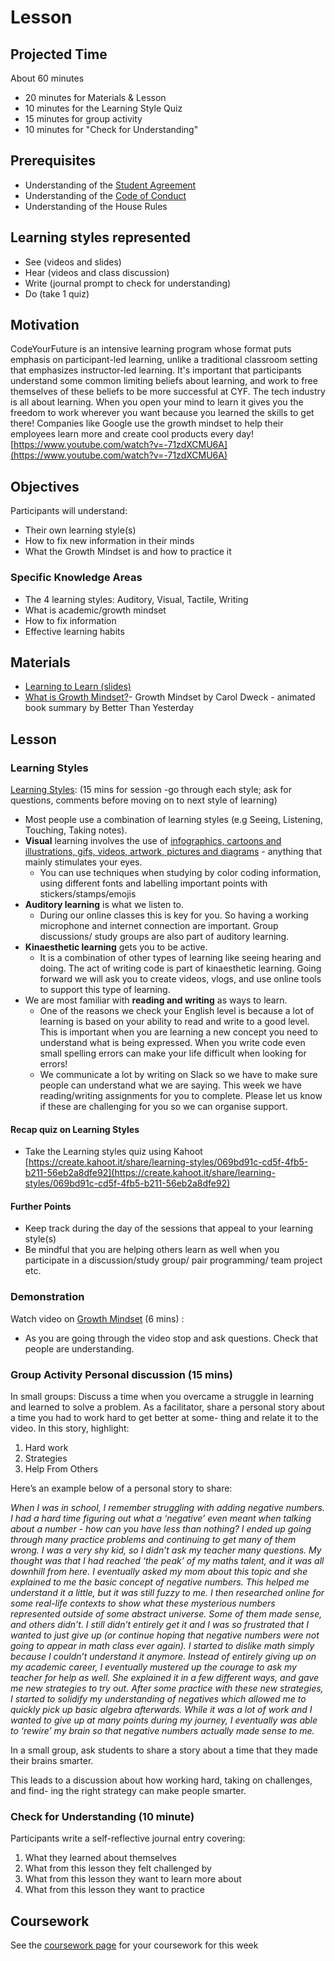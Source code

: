 # Lesson

## **Projected Time**

About 60 minutes

* 20 minutes for Materials & Lesson
* 10 minutes for the Learning Style Quiz
* 15 minutes for group activity
* 10 minutes for "Check for Understanding"

## **Prerequisites**

* Understanding of the [Student Agreement](https://docs.codeyourfuture.io/students/student-agreement)
* Understanding of the [Code of Conduct](https://codeyourfuture.io/about/code-of-conduct/)
* Understanding of the House Rules

## **Learning styles represented**

* See \(videos and slides\)
* Hear \(videos and class discussion\)
* Write \(journal prompt to check for understanding\)
* Do \(take 1 quiz\)

## **Motivation**

CodeYourFuture is an intensive learning program whose format puts emphasis on participant-led learning, unlike a traditional classroom setting that emphasizes instructor-led learning. It's important that participants understand some common limiting beliefs about learning, and work to free themselves of these beliefs to be more successful at CYF. The tech industry is all about learning. When you open your mind to learn it gives you the freedom to work wherever you want because you learned the skills to get there! Companies like Google use the growth mindset to help their employees learn more and create cool products every day! [https://www.youtube.com/watch?v=-71zdXCMU6A](https://www.youtube.com/watch?v=-71zdXCMU6A)

## **Objectives**

Participants will understand:

* Their own learning style\(s\)
* How to fix new information in their minds
* What the Growth Mindset is and how to practice it

### **Specific Knowledge Areas**

* The 4 learning styles: Auditory, Visual, Tactile, Writing
* What is academic/growth mindset
* How to fix information
* Effective learning habits

## **Materials**

* [Learning to Learn \(slides\)](https://docs.google.com/presentation/d/1saIfR6Y7rrDu2KLwIZkTplisnQ2gcwtmsaGBukAaCZg/edit?usp=sharing)
* [What is Growth Mindset?](https://youtu.be/EyIF5VUOJc0)- Growth Mindset by Carol Dweck - animated book summary by Better Than Yesterday

## **Lesson**

### Learning Styles

[Learning Styles](https://www.learnupon.com/blog/multimodal-learning/): \(15 mins for session -go through each style; ask for questions, comments before moving on to next style of learning\)

* Most people use a combination of learning styles \(e.g Seeing, Listening, Touching, Taking notes\).
* **Visual** learning involves the use of [ infographics, cartoons and illustrations, gifs, videos, artwork, pictures and diagrams](https://www.learnupon.com/blog/create-elearning-images/) - anything that mainly stimulates your eyes. 
  * You can use techniques when studying by color coding information, using different fonts and labelling important points with stickers/stamps/emojis 
* **Auditory learning** is what we listen to. 
  * During our online classes this is key for you. So having a working microphone and internet connection are important. Group discussions/ study groups are also part of auditory learning. 
* **Kinaesthetic learning** gets you to be active. 
  * It is a combination of other types of learning like seeing hearing and doing. The act of writing code is part of kinaesthetic learning. Going forward we will ask you to create videos, vlogs, and use online tools to support this type of learning. 
* We are most familiar with **reading and writing** as ways to learn. 
  * One of the reasons we check your English level is because a lot of learning is based on your ability to read and write to a good level. This is important when you are learning a new concept you need to understand what is being expressed. When you write code even small spelling errors can make your life difficult when looking for errors! 
  * We communicate a lot by writing on Slack so we have to make sure people can understand what we are saying. This week we have reading/writing assignments for you to complete. Please let us know if these are challenging for you so we can organise support. 

#### **Recap quiz on Learning Styles**

* Take the Learning styles quiz using Kahoot [https://create.kahoot.it/share/learning-styles/069bd91c-cd5f-4fb5-b211-56eb2a8dfe92](https://create.kahoot.it/share/learning-styles/069bd91c-cd5f-4fb5-b211-56eb2a8dfe92)

#### Further Points

* Keep track during the day of the sessions that appeal to your learning style\(s\)
* Be mindful that you are helping others learn as well when you participate in a discussion/study group/ pair programming/ team project etc. 

### **Demonstration**

Watch video on [Growth Mindset](https://youtu.be/EyIF5VUOJc0) \(6 mins\) :

* As you are going through the video stop and ask questions. Check that people are understanding. 

### **Group Activity Personal discussion \(15 mins\)** 

In small groups:  Discuss a time when you overcame a struggle in learning and learned to solve a problem.  As a facilitator, share a personal story about a time you had to work hard to get better at some- thing and relate it to the video. In this story, highlight:

1. Hard work
2. Strategies
3. Help From Others

Here’s an example below of a personal story to share:

_When I was in school, I remember struggling with adding negative numbers. I had a hard time figuring out what a ‘negative’ even meant when talking about a number - how can you have less than nothing? I ended up going through many practice problems and continuing to get many of them wrong. I was a very shy kid, so I didn’t ask my teacher many questions. My thought was that I had reached ‘the peak’ of my maths talent, and it was all downhill from here. I eventually asked my mom about this topic and she explained to me the basic concept of negative numbers. This helped me understand it a little, but it was still fuzzy to me. I then researched online for some real-life contexts to show what these mysterious numbers represented outside of some abstract universe. Some of them made sense, and others didn’t. I still didn’t entirely get it and I was so frustrated that I wanted to just give up \(or continue hoping that negative numbers were not going to appear in math class ever again\). I started to dislike math simply because I couldn’t understand it anymore. Instead of entirely giving up on my academic career, I eventually mustered up the courage to ask my teacher for help as well. She explained it in a few different ways, and gave me new strategies to try out. After some practice with these new strategies, I started to solidify my understanding of negatives which allowed me to quickly pick up basic algebra afterwards. While it was a lot of work and I wanted to give up at many points during my journey, I eventually was able to ‘rewire’ my brain so that negative numbers actually made sense to me._

In a small group, ask students to share a story about a time that they made their brains smarter.

This leads to a discussion about how working hard, taking on challenges, and find- ing the right strategy can make people smarter.

### **Check for Understanding \(10 minute\)** 

Participants write a self-reflective journal entry covering:

1. What they learned about themselves
2. What from this lesson they felt challenged by
3. What from this lesson they want to learn more about 
4. What from this lesson they want to practice

## Coursework

See the [coursework page](../coursework.md) for your coursework for this week

